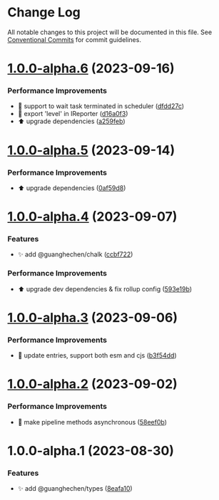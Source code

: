 # Change Log

All notable changes to this project will be documented in this file.
See [Conventional Commits](https://conventionalcommits.org) for commit guidelines.

# [1.0.0-alpha.6](https://github.com/guanghechen/sora/compare/@guanghechen/types@1.0.0-alpha.5...@guanghechen/types@1.0.0-alpha.6) (2023-09-16)


### Performance Improvements

* 🎨 support to wait task terminated in scheduler ([dfdd27c](https://github.com/guanghechen/sora/commit/dfdd27c3aa7368121873879929e6abd00a031a67))
* 🎨 export 'level' in IReporter ([d16a0f3](https://github.com/guanghechen/sora/commit/d16a0f32bf91526865a7c8742239fc2ebbaf8fda))
* ⬆️ upgrade dependencies ([a259feb](https://github.com/guanghechen/sora/commit/a259feba5933148a34e4f498c9b883a5f87b7b50))





# [1.0.0-alpha.5](https://github.com/guanghechen/sora/compare/@guanghechen/types@1.0.0-alpha.4...@guanghechen/types@1.0.0-alpha.5) (2023-09-14)


### Performance Improvements

* ⬆️ upgrade dependencies ([0af59d8](https://github.com/guanghechen/sora/commit/0af59d85d8c2c514f57e5289e87f0a3cbb6ab5ab))





# [1.0.0-alpha.4](https://github.com/guanghechen/sora/compare/@guanghechen/types@1.0.0-alpha.3...@guanghechen/types@1.0.0-alpha.4) (2023-09-07)


### Features

* ✨ add @guanghechen/chalk ([ccbf722](https://github.com/guanghechen/sora/commit/ccbf722bc5ea55e5a79463e4351975a8d8bb6a06))


### Performance Improvements

* ⬆️ upgrade dev dependencies & fix rollup config ([593e19b](https://github.com/guanghechen/sora/commit/593e19bf68c159ec4f9f5d34a567c832997b5055))





# [1.0.0-alpha.3](https://github.com/guanghechen/sora/compare/@guanghechen/types@1.0.0-alpha.2...@guanghechen/types@1.0.0-alpha.3) (2023-09-06)


### Performance Improvements

* 🔧 update entries, support both esm and cjs ([b3f54dd](https://github.com/guanghechen/sora/commit/b3f54dde89d3b079c422e062cef795194482e165))





# [1.0.0-alpha.2](https://github.com/guanghechen/sora/compare/@guanghechen/types@1.0.0-alpha.1...@guanghechen/types@1.0.0-alpha.2) (2023-09-02)


### Performance Improvements

* 🎨 make pipeline methods asynchronous ([58eef0b](https://github.com/guanghechen/sora/commit/58eef0b9ddc1a09714d9a63e3f5063752b4ec73a))





# 1.0.0-alpha.1 (2023-08-30)


### Features

* ✨ add @guanghechen/types ([8eafa10](https://github.com/guanghechen/sora/commit/8eafa103094f19da7756c3225114e4bfb3d9c108))
